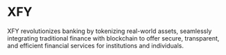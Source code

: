 # XFY
XFY revolutionizes banking by tokenizing real-world assets, seamlessly integrating traditional finance with blockchain to offer secure, transparent, and efficient financial services for institutions and individuals.
